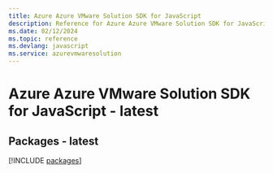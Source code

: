 ```yaml
---
title: Azure Azure VMware Solution SDK for JavaScript
description: Reference for Azure Azure VMware Solution SDK for JavaScript
ms.date: 02/12/2024
ms.topic: reference
ms.devlang: javascript
ms.service: azurevmwaresolution
---
```

# Azure Azure VMware Solution SDK for JavaScript - latest
## Packages - latest
[!INCLUDE [packages](azure-vmware-solution-index.md)]